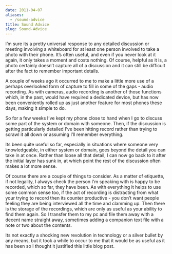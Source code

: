 ```yaml
---
date: 2011-04-07
aliases:
  - /sound-advice
title: Sound Advice
slug: Sound-Advice
---
```


I’m sure its a pretty universal response to any detailed discussion or meeting involving a whiteboard for at least one person involved to take a photo with their phone. It’s often useful, and even if you never look at it again, it only takes a moment and costs nothing.
Of course, helpful as it is, a photo certainly doesn’t capture all of a discussion and it can still be difficult after the fact to remember important details.

A couple of weeks ago it occurred to me to make a little more use of a perhaps overlooked form of capture to fill in some of the gaps - audio recording. As with cameras, audio recording is another of those functions which, in the past, would have required a dedicated device, but has now been conveniently rolled up as just another feature for most phones these days, making it simple to do.

So for a few weeks I’ve kept my phone close to hand when I go to discuss some part of the system or domain with someone. Then, if the discussion is getting particularly detailed I’ve been hitting record rather than trying to scrawl it all down or assuming I’ll remember everything.

Its been quite useful so far, especially in situations where someone very knowledgeable, in either system or domain, goes beyond the detail you can take in at once. Rather than loose all that detail, I can now go back to it after the initial layer has sunk in, at which point the rest of the discussion often makes a lot more sense.

Of course there are a couple of things to consider. As a matter of etiquette, if not legality, I always check the person I'm speaking with is happy to be recorded, which so far, they have been. As with everything it helps to use some common sense too, if the act of recording is distracting from what your trying to record then its counter productive - you don’t want people feeling they are being interviewed all the time and clamming up. Then there is the storage of the recordings, which are only as useful as your ability to find them again. So I transfer them to my pc and file them away with a decent name straight away, sometimes adding a companion text file with a note or two about the contents.

Its not exactly a shocking new revolution in technology or a silver bullet by any means, but it took a while to occur to me that it would be as useful as it has been so I thought it justified this little blog post.